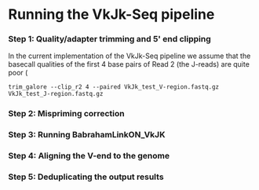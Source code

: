 # Running the VkJk-Seq pipeline

### Step 1: Quality/adapter trimming and 5' end clipping

In the current implementation of the VkJk-Seq pipeline we assume that the basecall qualities of the first 4 base pairs of Read 2 (the J-reads) are quite poor (

```
trim_galore --clip_r2 4 --paired VkJk_test_V-region.fastq.gz VkJk_test_J-region.fastq.gz
```



### Step 2: Mispriming correction



### Step 3: Running BabrahamLinkON_VkJK


### Step 4: Aligning the V-end to the genome

### Step 5: Deduplicating the output results


